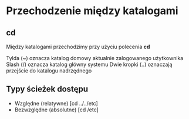 # Przechodzenie między katalogami

## **cd**

Między katalogami przechodzimy przy użyciu polecenia **cd**

Tylda (\~) oznacza katalog domowy aktualnie zalogowanego użytkownika
Slash (/) oznacza katalog główny systemu Dwie kropki (..) oznaczają
przejście do katalogu nadrzędnego

## Typy ścieżek dostępu

-   Względne (relatywne) \[cd ../../etc\]
-   Bezwzględne (absolutne) \[cd /etc\]
